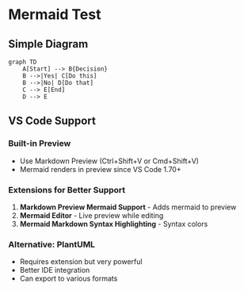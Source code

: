 # Mermaid Test

## Simple Diagram

```mermaid
graph TD
    A[Start] --> B{Decision}
    B -->|Yes| C[Do this]
    B -->|No| D[Do that]
    C --> E[End]
    D --> E
```

## VS Code Support

### Built-in Preview
- Use Markdown Preview (Ctrl+Shift+V or Cmd+Shift+V)
- Mermaid renders in preview since VS Code 1.70+

### Extensions for Better Support
1. **Markdown Preview Mermaid Support** - Adds mermaid to preview
2. **Mermaid Editor** - Live preview while editing
3. **Mermaid Markdown Syntax Highlighting** - Syntax colors

### Alternative: PlantUML
- Requires extension but very powerful
- Better IDE integration
- Can export to various formats